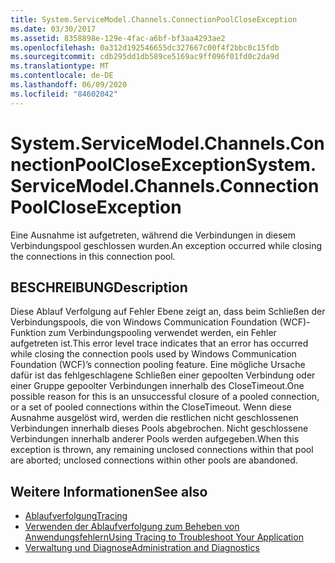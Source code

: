 ```yaml
---
title: System.ServiceModel.Channels.ConnectionPoolCloseException
ms.date: 03/30/2017
ms.assetid: 8358898e-129e-4fac-a6bf-bf3aa4293ae2
ms.openlocfilehash: 0a312d192546655dc327667c00f4f2bbc0c15fdb
ms.sourcegitcommit: cdb295dd1db589ce5169ac9ff096f01fd0c2da9d
ms.translationtype: MT
ms.contentlocale: de-DE
ms.lasthandoff: 06/09/2020
ms.locfileid: "84602042"
---
```

# <a name="systemservicemodelchannelsconnectionpoolcloseexception"></a><span data-ttu-id="796f7-102">System.ServiceModel.Channels.ConnectionPoolCloseException</span><span class="sxs-lookup"><span data-stu-id="796f7-102">System.ServiceModel.Channels.ConnectionPoolCloseException</span></span>
<span data-ttu-id="796f7-103">Eine Ausnahme ist aufgetreten, während die Verbindungen in diesem Verbindungspool geschlossen wurden.</span><span class="sxs-lookup"><span data-stu-id="796f7-103">An exception occurred while closing the connections in this connection pool.</span></span>  
  
## <a name="description"></a><span data-ttu-id="796f7-104">BESCHREIBUNG</span><span class="sxs-lookup"><span data-stu-id="796f7-104">Description</span></span>  
 <span data-ttu-id="796f7-105">Diese Ablauf Verfolgung auf Fehler Ebene zeigt an, dass beim Schließen der Verbindungspools, die von Windows Communication Foundation (WCF)-Funktion zum Verbindungspooling verwendet werden, ein Fehler aufgetreten ist.</span><span class="sxs-lookup"><span data-stu-id="796f7-105">This error level trace indicates that an error has occurred while closing the connection pools used by Windows Communication Foundation (WCF)’s connection pooling feature.</span></span> <span data-ttu-id="796f7-106">Eine mögliche Ursache dafür ist das fehlgeschlagene Schließen einer gepoolten Verbindung oder einer Gruppe gepoolter Verbindungen innerhalb des CloseTimeout.</span><span class="sxs-lookup"><span data-stu-id="796f7-106">One possible reason for this is an unsuccessful closure of a pooled connection, or a set of pooled connections within the CloseTimeout.</span></span> <span data-ttu-id="796f7-107">Wenn diese Ausnahme ausgelöst wird, werden die restlichen nicht geschlossenen Verbindungen innerhalb dieses Pools abgebrochen. Nicht geschlossene Verbindungen innerhalb anderer Pools werden aufgegeben.</span><span class="sxs-lookup"><span data-stu-id="796f7-107">When this exception is thrown, any remaining unclosed connections within that pool are aborted; unclosed connections within other pools are abandoned.</span></span>  
  
## <a name="see-also"></a><span data-ttu-id="796f7-108">Weitere Informationen</span><span class="sxs-lookup"><span data-stu-id="796f7-108">See also</span></span>

- [<span data-ttu-id="796f7-109">Ablaufverfolgung</span><span class="sxs-lookup"><span data-stu-id="796f7-109">Tracing</span></span>](index.md)
- [<span data-ttu-id="796f7-110">Verwenden der Ablaufverfolgung zum Beheben von Anwendungsfehlern</span><span class="sxs-lookup"><span data-stu-id="796f7-110">Using Tracing to Troubleshoot Your Application</span></span>](using-tracing-to-troubleshoot-your-application.md)
- [<span data-ttu-id="796f7-111">Verwaltung und Diagnose</span><span class="sxs-lookup"><span data-stu-id="796f7-111">Administration and Diagnostics</span></span>](../index.md)
